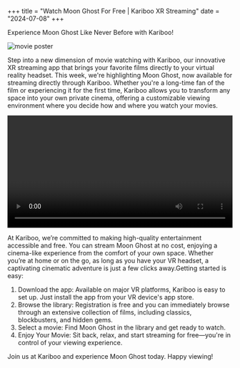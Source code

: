 +++
title = "Watch Moon Ghost For Free | Kariboo XR Streaming"
date = "2024-07-08"
+++
<script src="https://cdn.jsdelivr.net/npm/hls.js@latest"></script>

Experience Moon Ghost Like Never Before with Kariboo!

<img src="https://filmhub-poster-server.b-cdn.net/mfff-trdq_moon_ghost_16x9.jpg" alt="movie poster">

Step into a new dimension of movie watching with Kariboo, our innovative XR streaming app that brings your favorite films directly to your virtual reality headset. This week, we're highlighting Moon Ghost, now available for streaming directly through Kariboo. Whether you're a long-time fan of the film or experiencing it for the first time, Kariboo allows you to transform any space into your own private cinema, offering a customizable viewing environment where you decide how and where you watch your movies.

<video id="video" width="100%" controls alt="movie trailer"></video>

At Kariboo, we’re committed to making high-quality entertainment accessible and free. You can stream Moon Ghost at no cost, enjoying a cinema-like experience from the comfort of your own space. Whether you’re at home or on the go, as long as you have your VR headset, a captivating cinematic adventure is just a few clicks away.Getting started is easy:

1. Download the app: Available on major VR platforms, Kariboo is easy to set up. Just install the app from your VR device's app store.
2. Browse the library: Registration is free and you can immediately browse through an extensive collection of films, including classics, blockbusters, and hidden gems.
3. Select a movie: Find Moon Ghost in the library and get ready to watch.
4. Enjoy Your Movie: Sit back, relax, and start streaming for free—you're in control of your viewing experience.

Join us at Kariboo and experience Moon Ghost today. Happy viewing!

<script>
  var video = document.getElementById('video');
  if(Hls.isSupported()) {
    var hls = new Hls();
    hls.loadSource('https://vz-fb5092e4-932.b-cdn.net/8aad2b11-efd6-4527-9a05-8f0020c630cf/playlist.m3u8');
    hls.attachMedia(video);
    hls.on(Hls.Events.MANIFEST_PARSED,function() {
      video.play();
  });
 }
 // hls.js is not supported on platforms that do not have Media Source Extensions (MSE) enabled.
 // When the browser has built-in HLS support (check using `canPlayType`), we can provide an HLS manifest (i.e. .m3u8 URL) directly to the video element throught the `src` property.
 // This is using the built-in support of the plain video element, without using hls.js.
  else if (video.canPlayType('application/vnd.apple.mpegurl')) {
    video.src = 'https://vz-fb5092e4-932.b-cdn.net/8aad2b11-efd6-4527-9a05-8f0020c630cf/playlist.m3u8';
    video.addEventListener('canplay',function() {
      video.play();
    });
  }
</script>